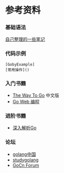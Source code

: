 # 参考资料

### 基础语法
[自己整理的一些笔记](https://github.com/wljgithub/GoLandJourney/blob/master/readmeDir/README.md)

### 代码示例
	[GobyExample]
	[常用操作]()
### 入门书籍
- [The Way To Go](https://github.com/Unknwon/the-way-to-go_ZH_CN/blob/master/eBook/directory.md) 中文版
- [Go Web 编程](https://github.com/astaxie/build-web-application-with-golang/blob/master/zh/preface.md)

### 进阶书籍
- [深入解析Go](https://tiancaiamao.gitbooks.io/go-internals/zh/)

### 论坛
- [golang中国](https://www.golangtc.com/)
- [studygolang](https://studygolang.com/)
- [GoCn Forum](https://gocn.vip/)
